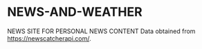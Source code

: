 # NEWS-AND-WEATHER
NEWS SITE FOR PERSONAL NEWS CONTENT
Data obtained from https://newscatcherapi.com/.
